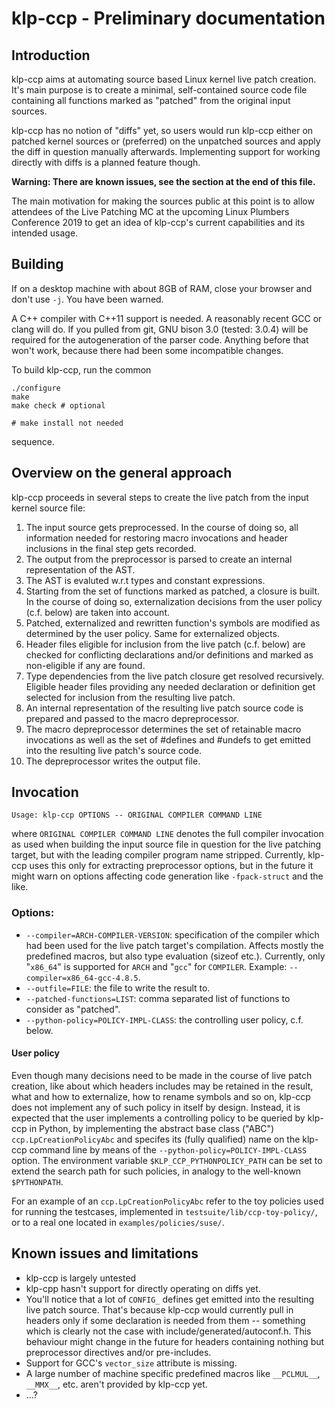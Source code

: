 # klp-ccp - Preliminary documentation
## Introduction
klp-ccp aims at automating source based Linux kernel live patch creation.
It's main purpose is to create a minimal, self-contained source code file
containing all functions marked as "patched" from the original input
sources.

klp-ccp has no notion of "diffs" yet, so users would run klp-ccp
either on patched kernel sources or (preferred) on the unpatched
sources and apply the diff in question manually
afterwards. Implementing support for working directly with diffs is a
planned feature though.

**Warning: There are known issues, see the section at the end of
  this file.**

The main motivation for making the sources public at this point is to
allow attendees of the Live Patching MC at the upcoming Linux Plumbers
Conference 2019 to get an idea of klp-ccp's current capabilities and
its intended usage.


## Building
If on a desktop machine with about 8GB of RAM, close your browser and
don't use `-j`. You have been warned.

A C++ compiler with C++11 support is needed. A reasonably recent
GCC or clang will do. If you pulled from git, GNU bison 3.0 (tested:
3.0.4) will be required for the autogeneration of the parser
code. Anything before that won't work, because there had been some
incompatible changes.

To build klp-ccp, run the common
```
./configure
make
make check # optional

# make install not needed
```
sequence.

## Overview on the general approach
klp-ccp proceeds in several steps to create the live patch from the
input kernel source file:
1. The input source gets preprocessed. In the course of doing so, all
   information needed for restoring macro invocations and header
   inclusions in the final step gets recorded.
2. The output from the preprocessor is parsed to create an internal
   representation of the AST.
3. The AST is evaluted w.r.t types and constant expressions.
4. Starting from the set of functions marked as patched, a closure is
   built. In the course of doing so, externalization decisions from
   the user policy (c.f. below) are taken into account.
5. Patched, externalized and rewritten function's symbols are modified
   as determined by the user policy. Same for externalized
   objects.
6. Header files eligible for inclusion from the live patch
   (c.f. below) are checked for conflicting declarations and/or
   definitions and marked as non-eligible if any are found.
7. Type dependencies from the live patch closure get resolved
   recursively. Eligible header files providing any needed declaration
   or definition get selected for inclusion from the resulting live
   patch.
8. An internal representation of the resulting live patch source code
   is prepared and passed to the macro depreprocessor.
9. The macro depreprocessor determines the set of retainable macro
   invocations as well as the set of #defines and #undefs to get
   emitted into the resulting live patch's source code.
10. The depreprocessor writes the output file.

## Invocation
```
Usage: klp-ccp OPTIONS -- ORIGINAL COMPILER COMMAND LINE
```
where `ORIGINAL COMPILER COMMAND LINE` denotes the full compiler
invocation as used when building the input source file in question for
the live patching target, but with the leading compiler program name
stripped. Currently, klp-ccp uses this only for extracting
preprocessor options, but in the future it might warn on options
affecting code generation like `-fpack-struct` and the like.

### Options:
- `--compiler=ARCH-COMPILER-VERSION`: specification of the
  compiler which had been used for the live patch target's
  compilation. Affects mostly the predefined macros, but also
  type evaluation (sizeof etc.).
  Currently, only "`x86_64`" is supported for `ARCH` and "`gcc`" for
  `COMPILER`. Example: `--compiler=x86_64-gcc-4.8.5`.
- `--outfile=FILE`: the file to write the result to.
- `--patched-functions=LIST`: comma separated list of functions
  to consider as "patched".
- `--python-policy=POLICY-IMPL-CLASS`: the controlling user policy,
  c.f. below.

#### User policy
Even though many decisions need to be made in the course of live patch
creation, like about which headers includes may be retained in the
result, what and how to externalize, how to rename symbols and so on,
klp-ccp does not implement any of such policy in itself by
design. Instead, it is expected that the user implements a controlling
policy to be queried by klp-ccp in Python, by implementing the
abstract base class ("ABC") `ccp.LpCreationPolicyAbc` and specifes its
(fully qualified) name on the klp-ccp command line by means of the
`--python-policy=POLICY-IMPL-CLASS` option. The environment variable
`$KLP_CCP_PYTHONPOLICY_PATH` can be set to extend the search path for
such policies, in analogy to the well-known `$PYTHONPATH`.

For an example of an `ccp.LpCreationPolicyAbc` refer to the toy
policies used for running the testcases, implemented in
`testsuite/lib/ccp-toy-policy/`, or to a real one located in
`examples/policies/suse/`.

## Known issues and limitations
- klp-ccp is largely untested
- klp-cpp hasn't support for directly operating on diffs yet.
- You'll notice that a lot of `CONFIG_` defines get emitted into the
  resulting live patch source. That's because klp-ccp would currently
  pull in headers only if some declaration is needed from them --
  something which is clearly not the case with
  include/generated/autoconf.h. This behaviour might change in the
  future for headers containing nothing but preprocessor directives
  and/or pre-includes.
- Support for GCC's `vector_size` attribute is missing.
- A large number of machine specific predefined macros like
  `__PCLMUL__`, `__MMX__`, etc. aren't provided by klp-ccp yet.
- ...?
